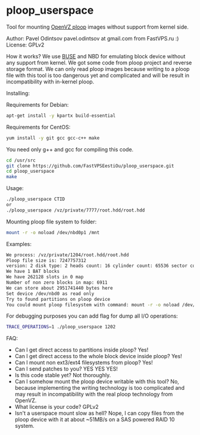 ploop_userspace
===============

Tool for mounting [OpenVZ ploop](http://openvz.org/Ploop) images without support from kernel side.

Author: Pavel Odintsov pavel.odintsov at gmail.com from FastVPS.ru :)
License: GPLv2

How it works? We use [BUSE](https://github.com/acozzette/BUSE) and NBD for emulating block device without any support from kernel. We got some code from ploop project and reverse storage format. We can only read ploop images because writing to a ploop file with this tool is too dangerous yet and complicated and will be result in incompatibility with in-kernel ploop.

Installing:

Requirements for Debian:
```bash
apt-get install -y kpartx build-essential
```

Requirements for CentOS:
```bash
yum install -y git gcc gcc-c++ make
```

You need only g++ and gcc for compiling this code.
```bash
cd /usr/src
git clone https://github.com/FastVPSEestiOu/ploop_userspace.git
cd ploop_userspace
make
```

Usage:
```bash
./ploop_userspace CTID
or
./ploop_userspace /vz/private/7777/root.hdd/root.hdd
```

Mounting ploop file system to folder:
```bash
mount -r -o noload /dev/nbd0p1 /mnt
```

Examples:
```bash
We process: /vz/private/1204/root.hdd/root.hdd
Ploop file size is: 7247757312
version: 2 disk type: 2 heads count: 16 cylinder count: 65536 sector count: 2048 size in tracks: 16384 size in sectors: 33554432 disk in use: 1953459801 first block offset: 2048 flags: 0
We have 1 BAT blocks
We have 262128 slots in 0 map
Number of non zero blocks in map: 6911
We can store about 2951741440 bytes here
Set device /dev/nbd0 as read only
Try to found partitions on ploop device
You could mount ploop filesystem with command: mount -r -o noload /dev/nbd0p1 /mnt
```

For debugging purposes you can add flag for dump all I/O operations:
```bash
TRACE_OPERATIONS=1 ./ploop_userspace 1202
```

FAQ:
* Can I get direct access to partitions inside ploop? Yes!
* Can I get direct access to the whole block device inside ploop? Yes!
* Can I mount non ext3/ext4 filesystems from ploop? Yes!
* Can I send patches to you? YES YES YES!
* Is this code stable yet? Not thoroughly.
* Can I somehow mount the ploop device writable with this tool? No, because implementing the writing technology is too complicated and may result in incompatibility with the real ploop technology from OpenVZ.
* What license is your code? GPLv2
* Isn't a userspace mount slow as hell? Nope, I can copy files from the ploop device with it at about ~51MB/s on a SAS powered RAID 10 system.
